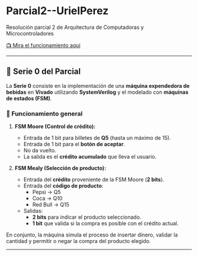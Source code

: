 # Parcial2--UrielPerez
Resolución parcial 2 de Arquitectura de Computadoras y Microcontroladores  

[📺 Mira el funcionamiento aquí](https://youtu.be/H2counbQ6uA)

---

## 📌 Serie 0 del Parcial

La **Serie 0** consiste en la implementación de una **máquina expendedora de bebidas** en **Vivado** utilizando **SystemVerilog** y el modelado con **máquinas de estados (FSM)**.

### 🔹 Funcionamiento general

1. **FSM Moore (Control de crédito):**
   - Entrada de 1 bit para billetes de **Q5** (hasta un máximo de 15).
   - Entrada de 1 bit para el **botón de aceptar**.
   - No da vuelto.
   - La salida es el **crédito acumulado** que lleva el usuario.

2. **FSM Mealy (Selección de producto):**
   - Entrada del **crédito** proveniente de la FSM Moore (**2 bits**).
   - Entrada del **código de producto**:
     - Pepsi → Q5  
     - Coca → Q10  
     - Red Bull → Q15  
   - Salidas:
     - **2 bits** para indicar el producto seleccionado.
     - **1 bit** que valida si la compra es posible con el crédito actual.

En conjunto, la máquina simula el proceso de insertar dinero, validar la cantidad y permitir o negar la compra del producto elegido.

---
